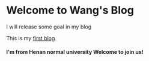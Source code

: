 # Welcome to Wang's Blog
I will release some goal in my blog

This is my [first blog](https://727369862.github.io/Wang-s-Blogs/inner/a.txt)

#### I'm from Henan normal university Welcome to join us!
